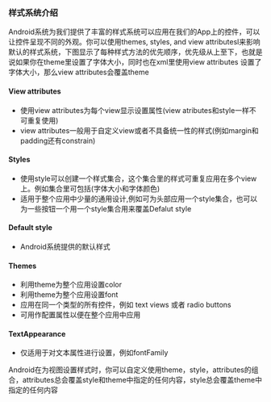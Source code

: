 ### **样式系统介绍**

​		Android系统为我们提供了丰富的样式系统可以应用在我们的App上的控件，可以让控件呈现不同的外观。你可以使用themes, styles, and view attributesl来影响默认的样式系统，下图显示了每种样式方法的优先顺序，优先级从上至下，也就是说如果你在theme里设置了字体大小，同时也在xml里使用view attributes 设置了字体大小，那么view attributes会覆盖theme

#### **View attributes**

* 使用view attributes为每个view显示设置属性(view atributes和style一样不可重复使用)
* view attributes一般用于自定义view或者不具备统一性的样式(例如margin和padding还有constrain)

#### Styles

* 使用style可以创建一个样式集合，这个集合里的样式可重复应用在多个view上。例如集合里可包括(字体大小和字体颜色)
* 适用于整个应用中少量的通用设计,例如可为头部应用一个style集合，也可以为一些按钮一个用一个style集合用来覆盖Defalut style

#### Default style

* Android系统提供的默认样式

#### Themes

* 利用theme为整个应用设置color
* 利用theme为整个应用设置font
* 应用在同一个类型的所有控件，例如 text views 或者 radio buttons
* 可用作配置属性以便在整个应用中应用

#### **TextAppearance**

* 仅适用于对文本属性进行设置，例如fontFamily

Android在为视图设置样式时，你可以自定义使用theme，style，attributes的组合，attributes总会覆盖style和theme中指定的任何内容，style总会覆盖theme中指定的任何内容